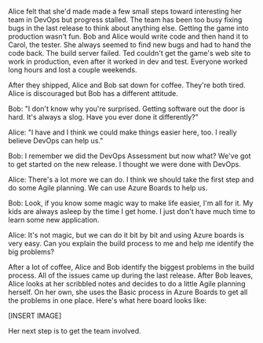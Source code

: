 <!-- TODO We're missing knowledge needed around defining Agile and its various types. Add that here. -->

Alice felt that she'd made made a few small steps toward interesting her team in DevOps but progress stalled. The team has been too busy fixing bugs in the last release to think about anything else. Getting the game into production wasn't fun. Bob and Alice would write code and then hand it to Carol, the tester. She always seemed to find new bugs and had to hand the code back. The build server failed. Ted couldn't get the game's web site to work in production, even after it worked in dev and test. Everyone worked long hours and lost a couple weekends.

After they shipped, Alice and Bob sat down for coffee. They're both tired. Alice is discouraged but Bob has a different attitude.

Bob: "I don't know why you're surprised. Getting software out the door is hard. It's always a slog. Have you ever done it differently?"

Alice: "I have and I think we could make things easier here, too. I really believe DevOps can help us."

Bob: I remember we did the DevOps Assessment but now what? We've got to get started on the new release. I thought we were done with DevOps.

Alice: There's a lot more we can do. I think we should take the first step and do some Agile planning. We can use Azure Boards to help us.

Bob: Look, if you know some magic way to make life easier, I'm all for it. My kids are always asleep by the time I get home. I just don't have much time to learn some new application.

Alice: It's not magic, but we can do it bit by bit and using Azure boards is very easy. Can you explain the build process to me and help me identify the big problems?

After a lot of coffee, Alice and Bob identify the biggest problems in the build process. All of the issues came up during the last release. After Bob leaves, Alice looks at her scribbled notes and decides to do a little Agile planning herself. On her own, she uses the Basic process in Azure Boards to get all the problems in one place. Here's what here board looks like:

[INSERT IMAGE]

Her next step is to get the team involved.